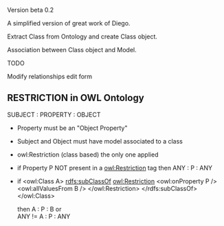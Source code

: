 Version beta 0.2

A simplified version of great work of Diego.

Extract Class from Ontology and create Class object.

Association between Class object and Model.

TODO

Modify relationships edit form


RESTRICTION in OWL Ontology
---------------------------

SUBJECT : PROPERTY : OBJECT

- Property must be an "Object Property"

- Subject and Object must have model associated to a class

- owl:Restriction (class based) the only one applied

- if Property P NOT present in a <owl:Restriction> tag then  ANY : P : ANY 

- if <owl:Class A>
       <rdfs:subClassOf>
         <owl:Restriction>
           <owl:onProperty P />
           <owl:allValuesFrom B />
         </owl:Restriction>
       </rdfs:subClassOf>
     </owl:Class>

  then
 		A : P : B
    or   		
		ANY != A : P : ANY










